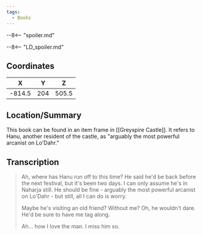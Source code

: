 ```yaml
---
tags:
  - Books
---
```


--8<-- "spoiler.md"

--8<-- "LD_spoiler.md"

## Coordinates
| **X**  | **Y** | **Z** |
| :----: | :---: | :---: |
| -814.5 |  204  | 505.5 |

## Location/Summary
This book can be found in an item frame in [[Greyspire Castle]]. It refers to Hanu, another resident of the castle, as "arguably the most powerful arcanist on Lo'Dahr."

## Transcription
> Ah, where has Hanu run off to this time? He said he'd be back before the next festival, but it's been two days. I can only assume he's in Naharja still. He should be fine - arguably the most powerful arcanist on Lo'Dahr - but still, all I can do is worry.
>
> Maybe he's visiting an old friend? Without me? Oh, he wouldn't dare. He'd be sure to have me tag along.
>
> Ah... how I love the man. I miss him so.

